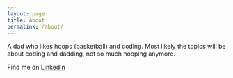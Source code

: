 ```yaml
---
layout: page
title: About
permalink: /about/
---
```


  A dad who likes hoops (basketball) and coding. Most likely the topics will be about coding and dadding, not so much hooping anymore.
  
  Find me on [LinkedIn](https://www.linkedin.com/in/mikeolivieri1/)